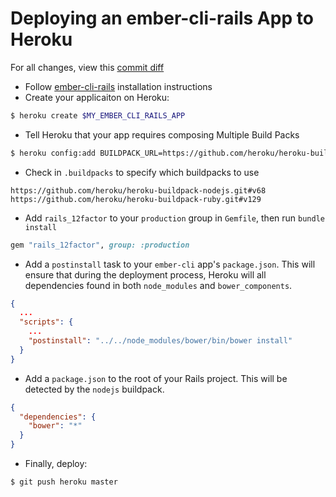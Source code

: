 Deploying an ember-cli-rails App to Heroku
==========================================

For all changes, view this [commit diff][sha]

* Follow [ember-cli-rails](https://github.com/rwz/ember-cli-rails#readme) installation instructions
* Create your applicaiton on Heroku:

```bash
$ heroku create $MY_EMBER_CLI_RAILS_APP
```


* Tell Heroku that your app requires composing Multiple Build Packs

```bash
$ heroku config:add BUILDPACK_URL=https://github.com/heroku/heroku-buildpack-multi.git
```

* Check in `.buildpacks` to specify which buildpacks to use

```
https://github.com/heroku/heroku-buildpack-nodejs.git#v68
https://github.com/heroku/heroku-buildpack-ruby.git#v129
```

* Add `rails_12factor` to your `production` group in `Gemfile`, then run `bundle install`

```ruby
gem "rails_12factor", group: :production
```


* Add a `postinstall` task to your `ember-cli` app's `package.json`. This will
  ensure that during the deployment process, Heroku will all dependencies found
  in both `node_modules` and `bower_components`.

```json
{
  ...
  "scripts": {
    ...
    "postinstall": "../../node_modules/bower/bin/bower install"
  }
}
```

* Add a `package.json` to the root of your Rails project. This will be detected
  by the `nodejs` buildpack.

```json
{
  "dependencies": {
    "bower": "*"
  }
}
```

* Finally, deploy:

```bash
$ git push heroku master
```

[sha]: https://github.com/seanpdoyle/ember-cli-rails-heroku-example/commit/9bc829fc7a061dee879a2cf9b95e9f2b3ee92ec3
